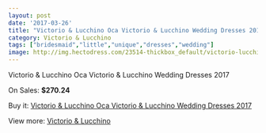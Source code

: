 ```yaml
---
layout: post
date: '2017-03-26'
title: "Victorio & Lucchino Oca Victorio & Lucchino Wedding Dresses 2017"
category: Victorio & Lucchino
tags: ["bridesmaid","little","unique","dresses","wedding"]
image: http://img.hectodress.com/23514-thickbox_default/victorio-lucchino-oca-victorio-lucchino-wedding-dresses-2013.jpg
---
```

Victorio & Lucchino Oca Victorio & Lucchino Wedding Dresses 2017

On Sales: **$270.24**
<a href="https://www.hectodress.com/victorio-lucchino/10867-victorio-lucchino-oca-victorio-lucchino-wedding-dresses-2013.html"><amp-img layout="responsive" width="600" height="600" src="//img.hectodress.com/23514-thickbox_default/victorio-lucchino-oca-victorio-lucchino-wedding-dresses-2013.jpg" alt="Victorio & Lucchino Oca Victorio & Lucchino Wedding Dresses 2017 0" /></a>

Buy it: [Victorio & Lucchino Oca Victorio & Lucchino Wedding Dresses 2017](https://www.hectodress.com/victorio-lucchino/10867-victorio-lucchino-oca-victorio-lucchino-wedding-dresses-2013.html "Victorio & Lucchino Oca Victorio & Lucchino Wedding Dresses 2017")

View more: [Victorio & Lucchino](https://www.hectodress.com/173-victorio-lucchino "Victorio & Lucchino")